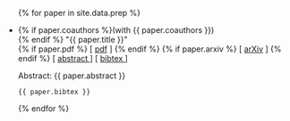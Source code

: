 <ul>
{% for paper in site.data.prep %}
  <li>
    <p>
    {% if paper.coauthors %}(with {{ paper.coauthors }}) <br />{% endif %}
    "{{ paper.title }}" <br />
    {% if paper.pdf   %}
      [ <a href="research/papers/{{ paper.pdf }}">pdf</a> ]
    {% endif %}
    {% if paper.arxiv %}
      [ <a href="{{ paper.arxiv }}">arXiv</a> ]
    {% endif %}
    [
        <a data-toggle="collapse"
        href="#abs-{{ paper.nickname }}"
        aria-expanded="false"
        aria-controls="abs-{{ paper.nickname }}">
            abstract
        </a>
    ]
    [
        <a data-toggle="collapse"
        href="#bib-{{ paper.nickname }}"
        aria-expanded="false"
        aria-controls="bib-{{ paper.nickname }}">
            bibtex
        </a>
    ]
    </p>
    <div class="collapse" id="abs-{{ paper.nickname }}">
        <div class="panel panel-default">
            <div class="panel-body">
                Abstract: {{ paper.abstract }}
            </div>
        </div>
    </div>
    <div class="collapse" id="bib-{{ paper.nickname }}">
        <div class="card card-body">
            <pre><code>{{ paper.bibtex }}</code></pre>
        </div>
    </div>
  </li>
{% endfor %}
</ul>
